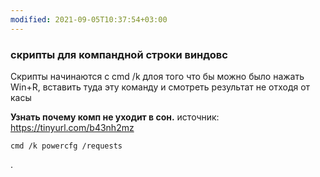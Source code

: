 ```yaml
---
modified: 2021-09-05T10:37:54+03:00
---
```


### скрипты для компандной строки виндовс

Скрипты начинаются с cmd /k длоя того что бы можно было нажать Win+R, вставить туда эту команду и смотреть результат не отходя от касы

**Узнать почему комп не уходит в сон.** источник: <https://tinyurl.com/b43nh2mz>
```
cmd /k powercfg /requests
```

.
